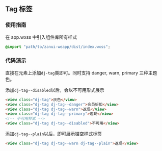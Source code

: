 ## Tag 标签

### 使用指南
在 app.wxss 中引入组件库所有样式
```css
@import "path/to/zanui-weapp/dist/index.wxss";
```

### 代码演示
直接在元素上添加`dj-tag`类即可。同时支持 danger, warn, primary 三种主题色。

添加`dj-tag--disabled`以后，会以不可用形式展示
```html
<view class="dj-tag">灰色</view>
<view class="dj-tag dj-tag--danger">会员折扣</view>
<view class="dj-tag dj-tag--warn">返现</view>
<view class="dj-tag dj-tag--primary">返现</view>
<!-- 不可用样式 -->
<view class="dj-tag dj-tag--disabled">不可用</view>
```

添加`dj-tag--plain`以后，即可展示镂空样式标签
```html
<view class="dj-tag dj-tag--warn dj-tag--plain">返现</view>
```
